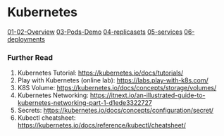 # Kubernetes 

[01-02-Overview](./01-02-Overview)
[03-Pods-Demo](./03-pods-demo)
[04-replicasets](./04-replicasets)
[05-services](./05-services)
[06-deployments](./06-deployments)

### Further Read
1. Kubernetes Tutorial: https://kubernetes.io/docs/tutorials/
2. Play with Kubernetes (online lab): https://labs.play-with-k8s.com/
3. K8S Volume: https://kubernetes.io/docs/concepts/storage/volumes/
4. Kubernetes Networking: https://itnext.io/an-illustrated-guide-to-kubernetes-networking-part-1-d1ede3322727
5. Secrets: https://kubernetes.io/docs/concepts/configuration/secret/
6. Kubectl cheatsheet: https://kubernetes.io/docs/reference/kubectl/cheatsheet/


  
